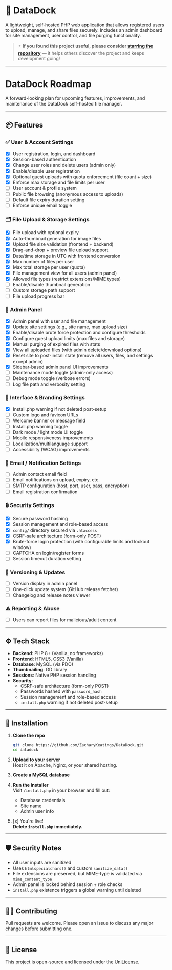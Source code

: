 # 📁 DataDock

A lightweight, self-hosted PHP web application that allows registered users to upload, manage, and share files securely. Includes an admin dashboard for site management, user control, and file purging functionality.

> ⭐ **If you found this project useful, please consider [starring the repository](https://github.com/ZacharyKeatings/DataDock)** — it helps others discover the project and keeps development going!

---

# DataDock Roadmap

A forward-looking plan for upcoming features, improvements, and maintenance of the DataDock self-hosted file manager.

---

## 📦 Features

### ✅ User & Account Settings
- [x]  User registration, login, and dashboard
- [x]  Session-based authentication
- [x]  Change user roles and delete users (admin only)
- [x]  Enable/disable user registration
- [x]  Optional guest uploads with quota enforcement (file count + size)
- [x]  Enforce max storage and file limits per user
- [ ]  User account & profile system
- [ ]  Public file browsing (anonymous access to uploads)
- [ ]  Default file expiry duration setting
- [ ]  Enforce unique email toggle

### 🗂️ File Upload & Storage Settings
- [x]  File upload with optional expiry
- [x]  Auto-thumbnail generation for image files
- [x]  Upload file size validation (frontend + backend)
- [x]  Drag-and-drop + preview file upload support
- [x]  Date/time storage in UTC with frontend conversion
- [x]  Max number of files per user
- [x]  Max total storage per user (quota)
- [x]  File management view for all users (admin panel)
- [x]  Allowed file types (restrict extensions/MIME types)
- [ ]  Enable/disable thumbnail generation
- [ ]  Custom storage path support
- [ ]  File upload progress bar

### 👑 Admin Panel
- [x]  Admin panel with user and file management
- [x]  Update site settings (e.g., site name, max upload size)
- [x]  Enable/disable brute force protection and configure thresholds
- [x]  Configure guest upload limits (max files and storage)
- [x]  Manual purging of expired files with stats
- [x]  View all uploaded files (with admin delete/download options)
- [x]  Reset site to post-install state (remove all users, files, and settings except admin)
- [x]  Sidebar-based admin panel UI improvements
- [ ]  Maintenance mode toggle (admin-only access)
- [ ]  Debug mode toggle (verbose errors)
- [ ]  Log file path and verbosity setting

### 💬 Interface & Branding Settings
- [x]  Install.php warning if not deleted post-setup
- [ ]  Custom logo and favicon URLs
- [ ]  Welcome banner or message field
- [ ]  Install.php warning toggle
- [ ]  Dark mode / light mode UI toggle
- [ ]  Mobile responsiveness improvements
- [ ]  Localization/multilanguage support
- [ ]  Accessibility (WCAG) improvements

### 📧 Email / Notification Settings
- [ ]  Admin contact email field
- [ ]  Email notifications on upload, expiry, etc.
- [ ]  SMTP configuration (host, port, user, pass, encryption)
- [ ]  Email registration confirmation

### 🔒 Security Settings
- [x]  Secure password hashing
- [x]  Session management and role-based access
- [x]  `config/` directory secured via `.htaccess`
- [x]  CSRF-safe architecture (form-only POST)
- [x]  Brute-force login protection (with configurable limits and lockout window)
- [ ]  CAPTCHA on login/register forms
- [ ]  Session timeout duration setting

### 🔁 Versioning & Updates
- [ ]  Version display in admin panel
- [ ]  One-click update system (GitHub release fetcher)
- [ ]  Changelog and release notes viewer

### ⚠️ Reporting & Abuse
- [ ]  Users can report files for malicious/adult content

---

## ⚙️ Tech Stack

- **Backend**: PHP 8+ (Vanilla, no frameworks)
- **Frontend**: HTML5, CSS3 (Vanilla)
- **Database**: MySQL (via PDO)
- **Thumbnailing**: GD library
- **Sessions**: Native PHP session handling
- **Security**:
  - CSRF-safe architecture (form-only POST)
  - Passwords hashed with `password_hash`
  - Session management and role-based access
  - `install.php` warning if not deleted post-setup

---

## 🚀 Installation

1. **Clone the repo**
   ```bash
   git clone https://github.com/ZacharyKeatings/DataDock.git
   cd datadock
   ```

2. **Upload to your server**  
   Host it on Apache, Nginx, or your shared hosting.

3. **Create a MySQL database**

4. **Run the installer**  
   Visit `/install.php` in your browser and fill out:
   - Database credentials
   - Site name
   - Admin user info

5. [x]  You're live!  
   **Delete `install.php` immediately.**

---

## 🛡️ Security Notes

- All user inputs are sanitized
- Uses `htmlspecialchars()` and custom `sanitize_data()`
- File extensions are preserved, but MIME-type is validated via `mime_content_type`
- Admin panel is locked behind session + role checks
- `install.php` existence triggers a global warning until deleted

---

## 🧑‍💻 Contributing

Pull requests are welcome. Please open an issue to discuss any major changes before submitting one.

---

## 📄 License

This project is open-source and licensed under the [UniLicense](LICENSE).
